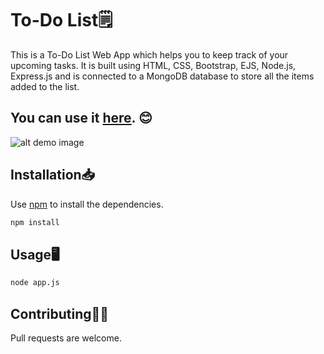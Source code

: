 # To-Do List🗒️

This is a To-Do List Web App which helps you to keep track of your upcoming tasks. It is built using HTML, CSS, Bootstrap, EJS, Node.js, Express.js and is connected to a MongoDB database to store all the items added to the list.
## You can use it [here](https://to-do-list-mdb.herokuapp.com/). 😊

![alt demo image](https://i.ibb.co/1d2Sz2D/to-do.jpg)


## Installation📥

Use [npm](https://www.npmjs.com/) to install the dependencies.

```bash
npm install
```

## Usage🖥️

```bash
node app.js
```

## Contributing🤝🏻
Pull requests are welcome.
